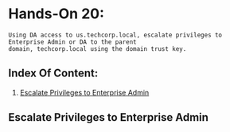 # Hands-On 20:

```
Using DA access to us.techcorp.local, escalate privileges to Enterprise Admin or DA to the parent
domain, techcorp.local using the domain trust key.
```
## Index Of Content:

  1. [Escalate Privileges to Enterprise Admin](#escalate-privileges-to-enterprise-admin)


## Escalate Privileges to Enterprise Admin

